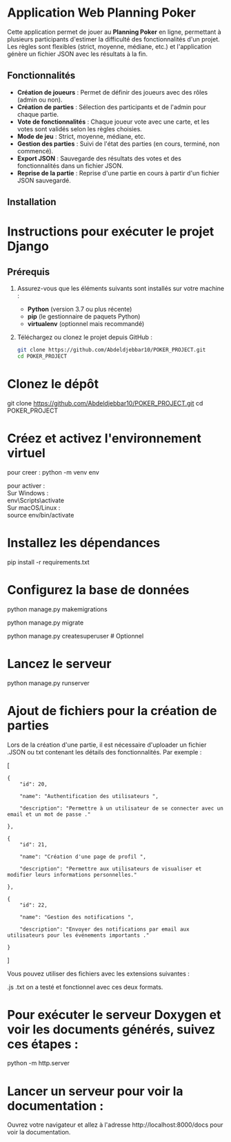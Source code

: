 # Application Web Planning Poker

Cette application permet de jouer au **Planning Poker** en ligne, permettant à plusieurs participants d'estimer la difficulté des fonctionnalités d'un projet. Les règles sont flexibles (strict, moyenne, médiane, etc.) et l'application génère un fichier JSON avec les résultats à la fin.

## Fonctionnalités

- **Création de joueurs** : Permet de définir des joueurs avec des rôles (admin ou non).
- **Création de parties** : Sélection des participants et de l'admin pour chaque partie.
- **Vote de fonctionnalités** : Chaque joueur vote avec une carte, et les votes sont validés selon les règles choisies.
- **Mode de jeu** : Strict, moyenne, médiane, etc.
- **Gestion des parties** : Suivi de l'état des parties (en cours, terminé, non commencé).
- **Export JSON** : Sauvegarde des résultats des votes et des fonctionnalités dans un fichier JSON.
- **Reprise de la partie** : Reprise d'une partie en cours à partir d'un fichier JSON sauvegardé.

## Installation

# **Instructions pour exécuter le projet Django**

## **Prérequis**

1. Assurez-vous que les éléments suivants sont installés sur votre machine :
   - **Python** (version 3.7 ou plus récente)
   - **pip** (le gestionnaire de paquets Python)
   - **virtualenv** (optionnel mais recommandé)

2. Téléchargez ou clonez le projet depuis GitHub :
   ```bash
   git clone https://github.com/Abdeldjebbar10/POKER_PROJECT.git
   cd POKER_PROJECT
# Clonez le dépôt
git clone https://github.com/Abdeldjebbar10/POKER_PROJECT.git
cd POKER_PROJECT

# Créez et activez l'environnement virtuel
pour creer : 
python -m venv env     


pour activer :   
Sur Windows :  
env\Scripts\activate  
Sur macOS/Linux :  
source env/bin/activate


# Installez les dépendances
pip install -r requirements.txt

# Configurez la base de données

python manage.py makemigrations

python manage.py migrate    

python manage.py createsuperuser  # Optionnel

# Lancez le serveur
python manage.py runserver

#  Ajout de fichiers pour la création de parties
Lors de la création d'une partie, il est nécessaire d'uploader un fichier .JSON ou txt contenant les détails des fonctionnalités. Par exemple :



[


    {
        "id": 20,  
        
        "name": "Authentification des utilisateurs ",     
        
        "description": "Permettre à un utilisateur de se connecter avec un email et un mot de passe ."    
        
    },   
    
    {
        "id": 21,    
        
        "name": "Création d'une page de profil ",    
        
        "description": "Permettre aux utilisateurs de visualiser et modifier leurs informations personnelles."    
        
    },   
    
    {    
        "id": 22,   
        
        "name": "Gestion des notifications ",    
        
        "description": "Envoyer des notifications par email aux utilisateurs pour les événements importants ."   
        
    }


    
]

Vous pouvez utiliser des fichiers avec les extensions suivantes :

.js
.txt
on a testé et fonctionnel avec ces deux formats.



#  Pour exécuter le serveur Doxygen et voir les documents générés, suivez ces étapes :
python -m http.server
#  Lancer un serveur pour voir la documentation :
Ouvrez votre navigateur et allez à l'adresse http://localhost:8000/docs pour voir la documentation.
























